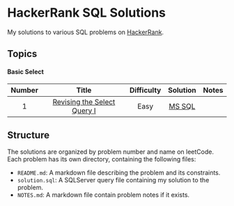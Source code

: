 # HackerRank SQL Solutions

My solutions to various SQL problems on [HackerRank](https://www.hackerrank.com/domains/sql).

## Topics

#### Basic Select

| Number |                                              Title                                              | Difficulty |                                Solution                                | Notes |
| :----: | :---------------------------------------------------------------------------------------------: | :--------: | :--------------------------------------------------------------------: | :---: |
|   1    | [Revising the Select Query I](https://www.hackerrank.com/challenges/revising-the-select-query/) |    Easy    | [MS SQL](./1-Basic-Select/01-Revising-the-Select-Query-I/Solution.sql) |       |

## Structure

The solutions are organized by problem number and name on leetCode. Each problem has its own directory, containing the following files:

- `README.md`: A markdown file describing the problem and its constraints.
- `solution.sql`: A SQLServer query file containing my solution to the problem.
- `NOTES.md`: A markdown file contain problem notes if it exists.
